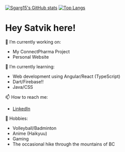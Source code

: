 [![Sgarg15's GitHub stats](https://github-readme-stats.vercel.app/api?username=sgarg15&count_private=true)](https://github.com/anuraghazra/github-readme-stats)
[![Top Langs](https://github-readme-stats.vercel.app/api/top-langs/?username=sgarg15&layout=compact)](https://github.com/anuraghazra/github-readme-stats)

# Hey Satvik here!

🔭 I’m currently working on:
- My ConnectPharma Project
- Personal Website

🌱 I’m currently learning:
- Web development using Angular/React (TypeScript)
- Dart/Firebase!!
- Java/CSS

📫 How to reach me:
- [LinkedIn](https://www.linkedin.com/in/satvikgarg15/)

👯 Hobbies:
- Volleyball/Badminton
- Anime (Haikyuu)
- Gaming
- The occasional hike through the mountains of BC


<!--
**sgarg15/sgarg15** is a ✨ _special_ ✨ repository because its `README.md` (this file) appears on your GitHub profile.

Here are some ideas to get you started:


- 👯 I’m looking to collaborate on ...
- 🤔 I’m looking for help with ...
- 💬 Ask me about ...
- 📫 How to reach me: ...
- 😄 Pronouns: ...
- ⚡ Fun fact: ...
-->
